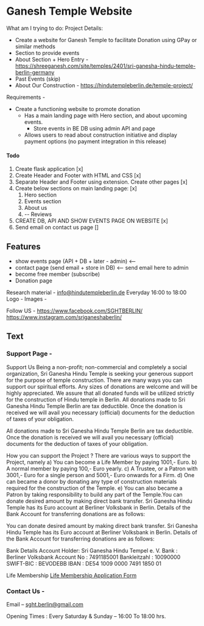 # Ganesh Temple Website
What am I trying to do:
Project Details:
- Create a website for Ganesh Temple to facilitate Donation using GPay or similar methods
- Section to provide events
- About Section + Hero Entry - https://shreeganesh.com/site/temples/2401/sri-ganesha-hindu-temple-berlin-germany
- Past Events (skip)
- About Our Construction - https://hindutempleberlin.de/temple-project/

Requirements - 

- Create a functioning website to promote donation
  - Has a main landing page with Hero section, and about upcoming events. 
    - Store events in BE DB using admin API and page
  - Allows users to read about construction initiative and display payment options (no payment integration in this release)
    

#### Todo 
1. Create flask application [x]
2. Create Header and Footer with HTML and CSS [x]
3. Separate Header and Footer using extension. Create other pages [x]
4. Create below sections on main landing page: [x]
   1.  Hero section 
   2.  Events section
   3.  About us
   4.  -- Reviews
5. CREATE DB, API AND SHOW EVENTS PAGE ON WEBSITE [x]
6. Send email on contact us page []
## Features
- show events page (API + DB + later - admin) <--
- contact page (send email + store in DB) <-- send email here to admin
- become free member (subscribe)
- Donation page

Research material -
info@hindutempleberlin.de 
Everyday 16:00 to 18:00
Logo - 
Images - 

Follow US - 
https://www.facebook.com/SGHTBERLIN/
https://www.instagram.com/sriganeshaberlin/

## Text 
### Support Page - 
Support Us 
Being a non-profit; non-commercial and completely a social organization, Sri Ganesha Hindu Temple is seeking your generous support for the purpose of temple construction. There are many ways you can support our spiritual efforts. Any sizes of donations are welcome and will be highly appreciated. We assure that all donated funds will be utilized strictly for the construction of Hindu temple in Berlin.
All donations made to Sri Ganesha Hindu Temple Berlin are tax deductible. Once the donation is received we will avail you necessary (official) documents for the deduction of taxes of your obligation.

All donations made to Sri Ganesha Hindu Temple Berlin are tax deductible. Once the donation is received we will avail you necessary (official) documents for the deduction of taxes of your obligation.

How you can support the Project ?
There are various ways to support the Project, namely
a) You can become a Life Member by paying 1001,- Euro.
b) A normal member by paying 100,- Euro yearly.
c) A Trustee, or a Patron with 3001,- Euro for a single person and 5001,- Euro onwards for a Firm.
d) One can became a donor by donating any type of construction materials required for the construction of the Temple.
e) You can also became a Patron by taking responsibility to build any part of the Temple.You can donate desired amount by making direct bank transfer. Sri Ganesha Hindu Temple has its Euro account at Berliner Volksbank in Berlin. Details of the Bank Account for transferring donations are as follows:

You can donate desired amount by making direct bank transfer. Sri Ganesha Hindu Temple has its Euro account at Berliner Volksbank in Berlin. Details of the Bank Account for transferring donations are as follows:

Bank Details
Account Holder: Sri Ganesha Hindu Tempel e. V.
Bank : Berliner Volksbank 
Account No : 7491185001
Bankleitzahl : 10090000
SWIFT-BIC : BEVODEBB
IBAN : DE54 1009 0000 7491 1850 01

Life Membership
[Life Membership Application Form](https://www.hindutempleberlin.de/wp-content/uploads/2022/02/SGHT-Membership-application-form_2022.pdf)

### Contact Us - 

Email –  sght.berlin@gmail.com

Opening Times :
Every Saturday & Sunday – 16:00 To 18:00 hrs.